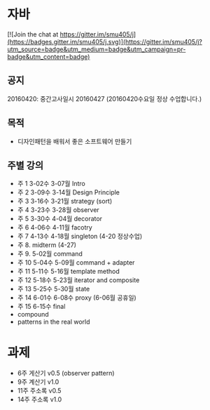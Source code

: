 # 자바

[![Join the chat at https://gitter.im/smu405/j](https://badges.gitter.im/smu405/j.svg)](https://gitter.im/smu405/j?utm_source=badge&utm_medium=badge&utm_campaign=pr-badge&utm_content=badge)

## 공지

20160420: 중간고사일시 20160427 (20160420수요일 정상 수업합니다.)

## 목적

* 디자인패턴을 배워서 좋은 소프트웨어 만들기

## 주별 강의

* 주 1 3-02수 3-07월 Intro
* 주 2 3-09수 3-14월 Design Principle
* 주 3 3-16수 3-21월 strategy (sort)
* 주 4 3-23수 3-28월 observer
* 주 5 3-30수 4-04월 decorator
* 주 6 4-06수 4-11월 facotry
* 주 7 4-13수 4-18월 singleton (4-20 정상수업)
* 주 8. midterm (4-27)
* 주 9. 5-02월 command  
* 주 10 5-04수 5-09월 command + adapter
* 주 11 5-11수 5-16월 template method
* 주 12 5-18수 5-23월 iterator and composite
* 주 13 5-25수 5-30월 state
* 주 14 6-01수 6-08수 proxy (6-06월 공휴일)
* 주 15 6-15수 final
* compound
* patterns in the real world

# 과제
- 6주 게산기 v0.5 (observer pattern)
- 9주 계산기 v1.0
- 11주 주소록 v0.5
- 14주 주소록 v1.0


